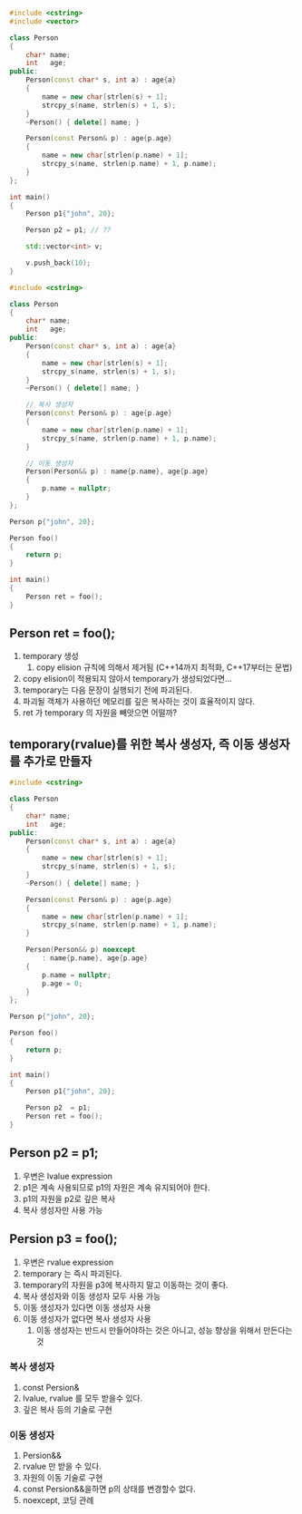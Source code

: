 ```c++
#include <cstring>
#include <vector>

class Person
{
	char* name;
	int   age;
public:
	Person(const char* s, int a) : age{a}
	{
		name = new char[strlen(s) + 1];
		strcpy_s(name, strlen(s) + 1, s);
	}
	~Person() { delete[] name; }

	Person(const Person& p) : age{p.age}
	{
		name = new char[strlen(p.name) + 1];
		strcpy_s(name, strlen(p.name) + 1, p.name);	
	}	
};

int main()
{
	Person p1{"john", 20};

	Person p2 = p1; // ??

	std::vector<int> v;

	v.push_back(10);
}
```

```c++
#include <cstring>

class Person
{
	char* name;
	int   age;
public:
	Person(const char* s, int a) : age{a}
	{
		name = new char[strlen(s) + 1];
		strcpy_s(name, strlen(s) + 1, s);
	}
	~Person() { delete[] name; }

	// 복사 생성자
	Person(const Person& p) : age{p.age}
	{
		name = new char[strlen(p.name) + 1];
		strcpy_s(name, strlen(p.name) + 1, p.name);		
	}	

	// 이동 생성자
	Person(Person&& p) : name{p.name}, age{p.age}
	{
		p.name = nullptr;	
	}	
};

Person p{"john", 20};

Person foo()
{
	return p;
}

int main()
{
	Person ret = foo(); 
}
```

## Person ret = foo(); 
1) temporary 생성
   1) copy elision 규칙에 의해서 제거됨 (C++14까지 최적화, C++17부터는 문법)
2) copy elision이 적용되지 않아서 temporary가 생성되었다면...
3) temporary는 다음 문장이 실행되기 전에 파괴된다.
4) 파괴될 객체가 사용하던 메모리를 깊은 복사하는 것이 효율적이지 않다.
5) ret 가 temporary 의 자원을 빼앗으면 어떨까?

## temporary(rvalue)를 위한 복사 생성자, 즉 이동 생성자를 추가로 만들자

```c++
#include <cstring>

class Person
{
	char* name;
	int   age;
public:
	Person(const char* s, int a) : age{a}
	{
		name = new char[strlen(s) + 1];
		strcpy_s(name, strlen(s) + 1, s);
	}
	~Person() { delete[] name; }

	Person(const Person& p) : age{p.age}
	{
		name = new char[strlen(p.name) + 1];
		strcpy_s(name, strlen(p.name) + 1, p.name);		
	}	

	Person(Person&& p) noexcept
		: name{p.name}, age{p.age}
	{
		p.name = nullptr;	
		p.age = 0;
	}	
};

Person p{"john", 20};

Person foo()
{
	return p;
}

int main()
{
	Person p1{"john", 20};

	Person p2  = p1;
	Person ret = foo(); 
}
```

## Person p2 = p1;
1) 우변은 lvalue expression
2) p1은 계속 사용되므로 p1의 자원은 계속 유지되어야 한다.
3) p1의 자원을 p2로 깊은 복사
4) 복사 생성자만 사용 가능

## Persion p3 = foo();
1) 우변은 rvalue expression
2) temporary 는 즉시 파괴된다.
3) temporary의 자원을 p3에 복사하지 말고 이동하는 것이 좋다.
4) 복사 생성자와 이동 생성자 모두 사용 가능
5) 이동 생성자가 있다면 이동 생성자 사용
6) 이동 생성자가 없다면 복사 생성자 사용
   1) 이동 생성자는 반드시 만들어야하는 것은 아니고, 성능 향상을 위해서 만든다는 것

### 복사 생성자
1) const Persion&
2) lvalue, rvalue 를 모두 받을수 있다.
3) 깊은 복사 등의 기술로 구현

### 이동 생성자
1) Persion&&
2) rvalue 만 받을 수 있다.
3) 자원의 이동 기술로 구현 
4) const Persion&&을하면 p의 상태를 변경할수 없다.
5) noexcept, 코딩 관례





